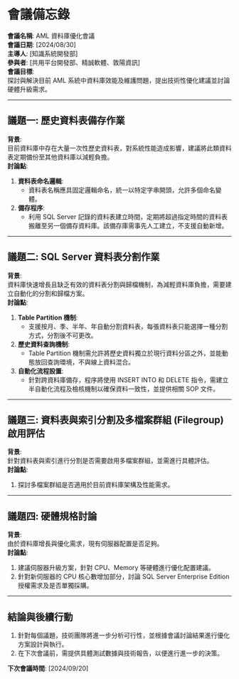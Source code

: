 # 會議備忘錄  
**會議名稱**: AML 資料庫優化會議  
**會議日期**: [2024/08/30]  
**主導人**: [知識系統開發部]  
**參與者**: [共用平台開發部、精誠軟體、敦陽資訊]  
**會議目標**:  
探討與解決目前 AML 系統中資料庫效能及維護問題，提出技術性優化建議並討論硬體升級需求。

---

## 議題一: 歷史資料表備存作業  
**背景**:  
目前資料庫中存在大量一次性歷史資料表，對系統性能造成影響，建議將此類資料表定期備份至其他資料庫以減輕負擔。  
**討論點**:  
1. **資料表命名邏輯**:  
   - 資料表名稱應具固定邏輯命名，統一以特定字串開頭，允許多個命名變體。  
2. **備存程序**:  
   - 利用 SQL Server 記錄的資料表建立時間，定期將超過指定時間的資料表搬離至另一個備存資料庫。該備存庫需事先人工建立，不支援自動新增。  

---

## 議題二: SQL Server 資料表分割作業  
**背景**:  
資料庫快速增長且缺乏有效的資料表分割與歸檔機制，為減輕資料庫負擔，需要建立自動化的分割和歸檔方案。  
**討論點**:  
1. **Table Partition 機制**:  
   - 支援按月、季、半年、年自動分割資料表，每張資料表只能選擇一種分割方式，分割後不可更改。  
2. **歷史資料查詢機制**:  
   - Table Partition 機制需允許將歷史資料獨立於現行資料分區之外，並能動態放回查詢環境，不與線上資料混合。  
3. **自動化流程設置**:  
   - 針對跨資料庫備存，程序將使用 INSERT INTO 和 DELETE 指令，需建立半自動化流程及檢核機制以確保資料一致性，並提供相關 SOP 文件。  

---

## 議題三: 資料表與索引分割及多檔案群組 (Filegroup) 啟用評估  
**背景**:  
針對資料表與索引進行分割是否需要啟用多檔案群組，並需進行具體評估。  
**討論點**:  
1. 探討多檔案群組是否適用於目前資料庫架構及性能需求。

---

## 議題四: 硬體規格討論  
**背景**:  
由於資料庫增長與優化需求，現有伺服器配置是否足夠。  
**討論點**:  
1. 建議伺服器升級方案，針對 CPU、Memory 等硬體進行優化配置建議。  
2. 針對新伺服器的 CPU 核心數增加部分，討論 SQL Server Enterprise Edition 授權需求及是否單獨採購。

---

## 結論與後續行動  
1. 針對每個議題，技術團隊將進一步分析可行性，並根據會議討論結果進行優化方案設計與執行。  
2. 在下次會議前，需提供具體測試數據與技術報告，以便進行進一步的決策。  

**下次會議時間**: [2024/09/20]
